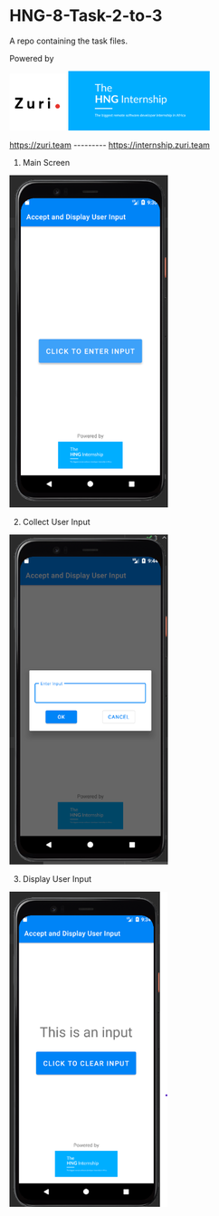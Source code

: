# HNG-8-Task-2-to-3
A repo containing the task files.

Powered by

<img src="zuri.png" width="100px"/>  <img src="hng.png" width="250px"/>

https://zuri.team ---------   https://internship.zuri.team


1. Main Screen
<img src="User Input App 1.png" width="280px"/>

2. Collect User Input
<img src="User Input App 2.png" width="280px"/>

3. Display User Input
<img src="User Input App 3.png" width="280px"/>

